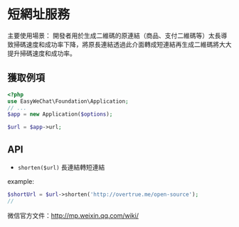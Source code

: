 # 短網址服務


主要使用場景： 開發者用於生成二維碼的原連結（商品、支付二維碼等）太長導致掃碼速度和成功率下降，將原長連結透過此介面轉成短連結再生成二維碼將大大提升掃碼速度和成功率。

## 獲取例項

```php
<?php
use EasyWeChat\Foundation\Application;
// ...
$app = new Application($options);

$url = $app->url;
```

## API

+ `shorten($url)` 長連結轉短連結

example:

```php
$shortUrl = $url->shorten('http://overtrue.me/open-source');
//
```

微信官方文件：http://mp.weixin.qq.com/wiki/
